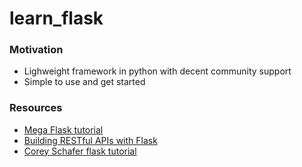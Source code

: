 # learn_flask


### Motivation

- Lighweight framework in python with decent community support
- Simple to use and get started


### Resources

- [Mega Flask tutorial](https://blog.miguelgrinberg.com/post/the-flask-mega-tutorial-part-i-hello-world)
- [Building RESTful APIs with Flask](https://www.linkedin.com/learning/building-restful-apis-with-flask/)
- [Corey Schafer flask tutorial](https://www.youtube.com/watch?v=MwZwr5Tvyxo&list=PL-osiE80TeTs4UjLw5MM6OjgkjFeUxCYH)